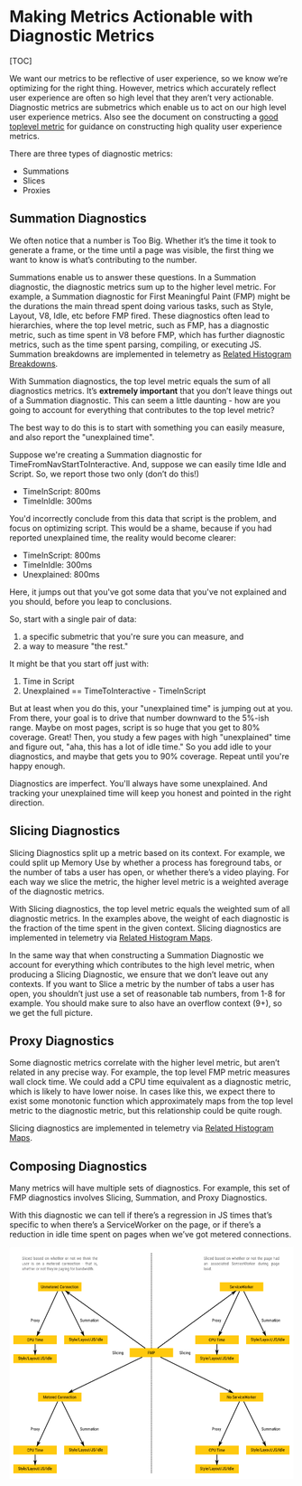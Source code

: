# Making Metrics Actionable with Diagnostic Metrics

[TOC]

We want our metrics to be reflective of user experience, so we know we’re optimizing for the right thing. However, metrics which accurately reflect user experience are often so high level that they aren’t very actionable. Diagnostic metrics are submetrics which enable us to act on our high level user experience metrics. Also see the document on constructing a [good toplevel metric](good_toplevel_metrics.md) for guidance on constructing high quality user experience metrics.

There are three types of diagnostic metrics:

* Summations
* Slices
* Proxies

## Summation Diagnostics

We often notice that a number is Too Big. Whether it’s the time it took to generate a frame, or the time until a page was visible, the first thing we want to know is what’s contributing to the number.

Summations enable us to answer these questions. In a Summation diagnostic, the diagnostic metrics sum up to the higher level metric. For example, a Summation diagnostic for First Meaningful Paint (FMP) might be the durations the main thread spent doing various tasks, such as Style, Layout, V8, Idle, etc before FMP fired. These diagnostics often lead to hierarchies, where the top level metric, such as FMP, has a diagnostic metric, such as time spent in V8 before FMP, which has further diagnostic metrics, such as the time spent parsing, compiling, or executing JS. Summation breakdowns are implemented in telemetry as [Related Histogram Breakdowns](https://cs.chromium.org/chromium/src/third_party/catapult/tracing/tracing/value/diagnostics/related_histogram_breakdown.html?q=RelatedHistogramBreakdown&sq=package:chromium&l=18).

With Summation diagnostics, the top level metric equals the sum of all diagnostics metrics. It’s **extremely important** that you don’t leave things out of a Summation diagnostic. This can seem a little daunting - how are you going to account for everything that contributes to the top level metric?

The best way to do this is to start with something you can easily measure, and also report the "unexplained time".

Suppose we're creating a Summation diagnostic for TimeFromNavStartToInteractive. And, suppose we can easily time Idle and Script. So, we report those two only (don’t do this!)

* TimeInScript: 800ms
* TimeInIdle: 300ms

You'd incorrectly conclude from this data that script is the problem, and focus on optimizing script. This would be a shame, because if you had reported unexplained time, the reality would become clearer:

* TimeInScript: 800ms
* TimeInIdle: 300ms
* Unexplained: 800ms

Here, it jumps out that you've got some data that you've not explained and you should, before you leap to conclusions.

So, start with a single pair of data:

1. a specific submetric that you're sure you can measure, and
2. a way to measure "the rest."

It might be that you start off just with:

1. Time in Script
2. Unexplained == TimeToInteractive - TimeInScript

But at least when you do this, your "unexplained time" is jumping out at you. From there, your goal is to drive that number downward to the 5%-ish range. Maybe on most pages, script is so huge that you get to 80% coverage. Great! Then, you study a few pages with high "unexplained" time and figure out, "aha, this has a lot of idle time." So you add idle to your diagnostics, and maybe that gets you to 90% coverage. Repeat until you're happy enough.

Diagnostics are imperfect. You'll always have some unexplained. And tracking your unexplained time will keep you honest and pointed in the right direction.

## Slicing Diagnostics

Slicing Diagnostics split up a metric based on its context. For example, we could split up Memory Use by whether a process has foreground tabs, or the number of tabs a user has open, or whether there’s a video playing. For each way we slice the metric, the higher level metric is a weighted average of the diagnostic metrics.

With Slicing diagnostics, the top level metric equals the weighted sum of all diagnostic metrics. In the examples above, the weight of each diagnostic is the fraction of the time spent in the given context. Slicing diagnostics are implemented in telemetry via [Related Histogram Maps](https://cs.chromium.org/chromium/src/third_party/catapult/tracing/tracing/value/diagnostics/related_histogram_map.html?q=RelatedHistogramMap&sq=package:chromium&l=16).

In the same way that when constructing a Summation Diagnostic we account for everything which contributes to the high level metric, when producing a Slicing Diagnostic, we ensure that we don’t leave out any contexts. If you want to Slice a metric by the number of tabs a user has open, you shouldn’t just use a set of reasonable tab numbers, from 1-8 for example. You should make sure to also have an overflow context (9+), so we get the full picture.

## Proxy Diagnostics

Some diagnostic metrics correlate with the higher level metric, but aren’t related in any precise way. For example, the top level FMP metric measures wall clock time. We could add a CPU time equivalent as a diagnostic metric, which is likely to have lower noise. In cases like this, we expect there to exist some monotonic function which approximately maps from the top level metric to the diagnostic metric, but this relationship could be quite rough.

Slicing diagnostics are implemented in telemetry via [Related Histogram Maps](https://cs.chromium.org/chromium/src/third_party/catapult/tracing/tracing/value/diagnostics/related_histogram_map.html?q=RelatedHistogramMap&sq=package:chromium&l=16).

## Composing Diagnostics

Many metrics will have multiple sets of diagnostics. For example, this set of FMP diagnostics involves Slicing, Summation, and Proxy Diagnostics.

With this diagnostic we can tell if there’s a regression in JS times that’s specific to when there’s a ServiceWorker on the page, or if there’s a reduction in idle time spent on pages when we’ve got metered connections.

![example of diagnostic metrics](images/diagnostic-metrics-example.png)
